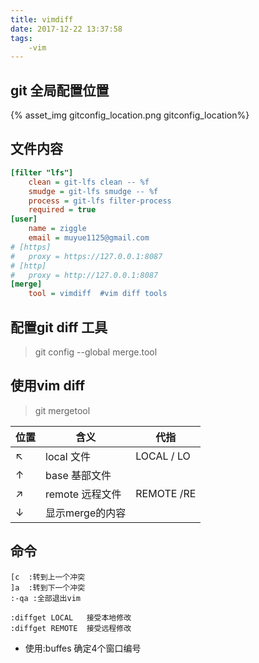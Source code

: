 ```yaml
---
title: vimdiff
date: 2017-12-22 13:37:58
tags:
    -vim
---
```

## git 全局配置位置
{% asset_img gitconfig_location.png gitconfig_location%}

## 文件内容
```ini
[filter "lfs"]
	clean = git-lfs clean -- %f
	smudge = git-lfs smudge -- %f
	process = git-lfs filter-process
	required = true
[user]
	name = ziggle
	email = muyue1125@gmail.com
# [https]
# 	proxy = https://127.0.0.1:8087
# [http]
# 	proxy = http://127.0.0.1:8087
[merge]
	tool = vimdiff  #vim diff tools
```

## 配置git diff 工具

> git config --global merge.tool

## 使用vim diff
> git mergetool

|位置|含义|代指|
|------------|------------|------------|
|↖| local 文件|LOCAL / LO|
|↑| base  基部文件||
|↗|remote   远程文件|REMOTE /RE|
|↓|显示merge的内容||


## 命令
```
[c  :转到上一个冲突
]a  :转到下一个冲突
:-qa :全部退出vim

:diffget LOCAL   接受本地修改
:diffget REMOTE  接受远程修改

```
- 使用:buffes 确定4个窗口编号
